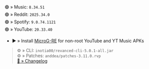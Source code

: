 🟢 » Music: `8.34.51`  
🟢 » Reddit: `2025.34.0`  
🟢 » Spotify: `9.0.74.1121`  
🟢 » YouTube: `20.33.40`  

- ▶️ » Install [MicroG-RE](https://github.com/WSTxda/MicroG-RE/releases) for non-root YouTube and YT Music APKs
  
> ⚙️ » CLI: `inotia00/revanced-cli-5.0.1-all.jar`  
> ⚙️ » Patches: `anddea/patches-3.11.0.rvp`  
[🔗 » Changelog](https://github.com/anddea/revanced-patches/releases/tag/v3.11.0)  
